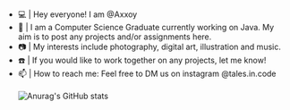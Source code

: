 - 💻 | Hey everyone! I am @Axxoy
- 🌊 | I am a Computer Science Graduate currently working on Java. My aim is to post any projects and/or assignments here.
- 📷 | My interests include photography, digital art, illustration and music.
- ☎️ | If you would like to work together on any projects, let me know!
- 📫 | How to reach me: Feel free to DM us on instagram @tales.in.code
<br></br>
![Anurag's GitHub stats](https://github-readme-stats.vercel.app/api?username=axxoy&show_icons=true&theme=catppuccin_mocha)

<!---
Axxoy/Axxoy is a ✨ special ✨ repository because its `README.md` (this file) appears on your GitHub profile.
You can click the Preview link to take a look at your changes.
--->
